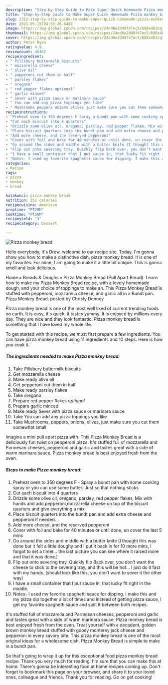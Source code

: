 ```yaml
---
description: "Step-by-Step Guide to Make Super Quick Homemade Pizza monkey bread"
title: "Step-by-Step Guide to Make Super Quick Homemade Pizza monkey bread"
slug: 2312-step-by-step-guide-to-make-super-quick-homemade-pizza-monkey-bread
date: 2021-05-15T04:53:26.048Z
image: https://img-global.cpcdn.com/recipes/24ed6e2d49f47ec5/680x482cq70/pizza-monkey-bread-recipe-main-photo.jpg
thumbnail: https://img-global.cpcdn.com/recipes/24ed6e2d49f47ec5/680x482cq70/pizza-monkey-bread-recipe-main-photo.jpg
cover: https://img-global.cpcdn.com/recipes/24ed6e2d49f47ec5/680x482cq70/pizza-monkey-bread-recipe-main-photo.jpg
author: Peter Ryan
ratingvalue: 4.9
reviewcount: 46162
recipeingredient:
- " Pillsbury buttermilk biscuits"
- " mozzarella cheese"
- " olive oil"
- " pepperoni cut them in half"
- " parsley flakes"
- " oregano"
- " red pepper flakes optional"
- " garlic minced"
- " Sever with pizza sauce or marinara sauce"
- " You can add any pizza toppings you like"
- " Mushrooms peppers onions olives just make sure you cut them somewhat small"
recipeinstructions:
- "Preheat oven to 350 degrees F Spray a bundt pan with some cooking spray or you can use some butter. Just so that nothing sticks"
- "Cut each biscuit into 4 quarters"
- "Drizzle some olive oil, oregano, parsley, red pepper flakes, Mix with hands and add pepperoni,mozzarella cheese on top of the biscuit quarters and give everything a mix"
- "Place biscuit quarters into the bundt pan and add extra cheese and pepperoni if needed."
- "Add more cheese, and the reserved pepperoni"
- "Cover with foil and bake for 40 minutes or until done, un cover the last 5 mins"
- "Go around the sides and middle with a butter knife (I thought this was done but it felt a little doughy and I put it back in for 10 more mins, I forgot to set a timer... the last picture you can see where it raised more and that it was done.)"
- "Flip out onto severing tray. Quickly flip Back over, you don’t want the cheese to stick to the severing tray, and this will be hot... I just do it fast with my hands. (should look like this, you don’t want to sever it the other way)"
- "I have a small container that I put sauce in, that lucky fit right in the middle."
- "Notes- I used my favorite spaghetti sauce for dipping. I make this and my pizza dip together a lot of times and instead of getting pizza sauce, I get my favorite spaghetti sauce and spilt it between both recipes."
categories:
- Recipe
tags:
- pizza
- monkey
- bread

katakunci: pizza monkey bread 
nutrition: 251 calories
recipecuisine: American
preptime: "PT20M"
cooktime: "PT56M"
recipeyield: "3"
recipecategory: Dessert

---
```



![Pizza monkey bread](https://img-global.cpcdn.com/recipes/24ed6e2d49f47ec5/680x482cq70/pizza-monkey-bread-recipe-main-photo.jpg)

Hello everybody, it's Drew, welcome to our recipe site. Today, I'm gonna show you how to make a distinctive dish, pizza monkey bread. It is one of my favorites. For mine, I am going to make it a little bit unique. This is gonna smell and look delicious.

Home » Breads &amp; Doughs » Pizza Monkey Bread (Pull Apart Bread). Learn how to make my Pizza Monkey Bread recipe, with a lovely homemade dough, and your choice of toppings to make an. This Pizza Monkey Bread is stuffed with pepperoni, mozzarella cheese, and garlic all in a Bundt pan. Pizza Monkey Bread. posted by Christy Denney

Pizza monkey bread is one of the most well liked of current trending foods on earth. It is easy, it's quick, it tastes yummy. It is enjoyed by millions every day. They are nice and they look fantastic. Pizza monkey bread is something that I have loved my whole life.


To get started with this recipe, we must first prepare a few ingredients. You can have pizza monkey bread using 11 ingredients and 10 steps. Here is how you cook it.

<!--inarticleads1-->

##### The ingredients needed to make Pizza monkey bread:

1. Take  Pillsbury buttermilk biscuits
1. Get  mozzarella cheese
1. Make ready  olive oil
1. Get  pepperoni cut them in half
1. Make ready  parsley flakes
1. Take  oregano
1. Prepare  red pepper flakes *optional*
1. Prepare  garlic minced
1. Make ready  Sever with pizza sauce or marinara sauce
1. Take  You can add any pizza toppings you like
1. Take  Mushrooms, peppers, onions, olives, just make sure you cut them somewhat small


Imagine a mini pull apart pizza with. This Pizza Monkey Bread is a deliciously fun twist on pepperoni pizza. It&#39;s stuffed full of mozzarella and Parmesan cheeses, pepperoni and garlic and tastes great with a side of warm marinara sauce. Pizza monkey bread is best enjoyed fresh from the oven. 

<!--inarticleads2-->

##### Steps to make Pizza monkey bread:

1. Preheat oven to 350 degrees F - Spray a bundt pan with some cooking spray or you can use some butter. Just so that nothing sticks
1. Cut each biscuit into 4 quarters
1. Drizzle some olive oil, oregano, parsley, red pepper flakes, Mix with hands and add pepperoni,mozzarella cheese on top of the biscuit quarters and give everything a mix
1. Place biscuit quarters into the bundt pan and add extra cheese and pepperoni if needed.
1. Add more cheese, and the reserved pepperoni
1. Cover with foil and bake for 40 minutes or until done, un cover the last 5 mins
1. Go around the sides and middle with a butter knife (I thought this was done but it felt a little doughy and I put it back in for 10 more mins, I forgot to set a timer... the last picture you can see where it raised more and that it was done.)
1. Flip out onto severing tray. Quickly flip Back over, you don’t want the cheese to stick to the severing tray, and this will be hot... I just do it fast with my hands. (should look like this, you don’t want to sever it the other way)
1. I have a small container that I put sauce in, that lucky fit right in the middle.
1. Notes- I used my favorite spaghetti sauce for dipping. I make this and my pizza dip together a lot of times and instead of getting pizza sauce, I get my favorite spaghetti sauce and spilt it between both recipes.


It&#39;s stuffed full of mozzarella and Parmesan cheeses, pepperoni and garlic and tastes great with a side of warm marinara sauce. Pizza monkey bread is best enjoyed fresh from the oven. Treat yourself with a decadent, golden brown monkey bread stuffed with gooey monterey jack cheese and pepperoni in every savory bite. This pizza monkey bread is one of the most original ideas for a wholesome dish. Pizza Monkey Bread is simple to make in a bundt pan. 

So that's going to wrap it up for this exceptional food pizza monkey bread recipe. Thank you very much for reading. I'm sure that you can make this at home. There's gonna be interesting food at home recipes coming up. Don't forget to bookmark this page on your browser, and share it to your loved ones, colleague and friends. Thank you for reading. Go on get cooking!

